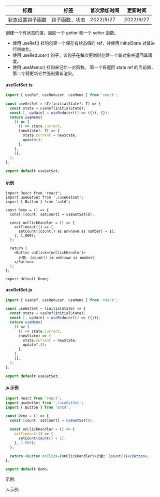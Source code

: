 | 标题             | 标签           | 首次添加时间 | 更新时间  |
| ---------------- | -------------- | ------------ | --------- |
| 状态设置钩子函数 | 钩子函数，状态 | 2022/9/27    | 2022/9/27 |

创建一个有状态的值，返回一个 getter 和一个 setter 函数。

- 使用 useRef() 挂钩创建一个保存有状态值的 ref，并使用 initialState 对其进行初始化。
- 使用 useReducer() 钩子，该钩子在每次更新时创建一个新对象并返回其调度。
- 使用 useMemo() 挂钩来记忆一对函数。 第一个将返回 state ref 的当前值，第二个将更新它并强制重新渲染。

#### useGetSet.ts

```ts
import { useRef, useReducer, useMemo } from 'react';

const useGetSet = <T>(initialState?: T) => {
  const state = useRef(initialState);
  const [, update] = useReducer(() => ({}), {});
  return useMemo(
    () => [
      () => state.current,
      (newState?: T) => {
        state.current = newState;
        update();
      },
    ],
    [],
  );
};

export default useGetSet;
```

#### 示例

```tsx | pure
import React from 'react';
import useGetSet from './useGetSet';
import { Button } from 'antd';

const Demo = () => {
  const [count, setCount] = useGetSet(0);

  const onClickHandler = () => {
    setTimeout(() => {
      setCount((count() as unknown as number) + 1);
    }, 1_000);
  };

  return (
    <Button onClick={onClickHandler}>
      计数: {count() as unknown as number}
    </Button>
  );
};

export default Demo;
```

#### useGetSet.js

```js
import { useRef, useReducer, useMemo } from 'react';

const useGetSet = (initialState) => {
  const state = useRef(initialState);
  const [, update] = useReducer(() => ({}));
  return useMemo(
    () => [
      () => state.current,
      (newState) => {
        state.current = newState;
        update?.();
      },
    ],
    [],
  );
};

export default useGetSet;
```

#### js 示例

```jsx | pure
import React from 'react';
import useGetSet from './useGetSet';
import { Button } from 'antd';

const Demo = () => {
  const [count, setCount] = useGetSet(0);

  const onClickHandler = () => {
    setTimeout(() => {
      setCount(count() + 1);
    }, 1_000);
  };

  return <Button onClick={onClickHandler}>计数: {count()}</Button>;
};

export default Demo;
```

示例:

<code src="./Demo.zh-CN.tsx"></code>

js 示例:

<code src="./js/Demo.zh-CN.jsx"></code>
